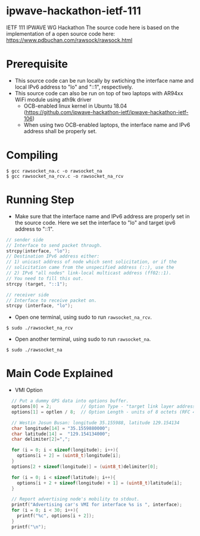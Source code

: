 # ipwave-hackathon-ietf-111
IETF 111 IPWAVE WG Hackathon
The source code here is based on the implementation of a open source code here:
https://www.pdbuchan.com/rawsock/rawsock.html

# Prerequisite
* This source code can be run locally by swtiching the interface name and local IPv6 address to "lo" and "::1", respectively.
* This source code can also be run on top of two laptops with AR94xx WiFi module using ath9k driver
  * OCB-enabled linux kernel in Ubuntu 18.04 (https://github.com/ipwave-hackathon-ietf/ipwave-hackathon-ietf-106)
  * When using two OCB-enabled laptops, the interface name and IPv6 address shall be properly set.

# Compiling
```shell
$ gcc rawsocket_na.c -o rawsocket_na
$ gcc rawsocket_na_rcv.c -o rawsocket_na_rcv
```

# Running Step
* Make sure that the interface name and IPv6 address are properly set in the source code. Here we set the interface to "lo" and target ipv6 address to "::1".
```c
// sender side
// Interface to send packet through.
strcpy(interface, "lo");
// Destination IPv6 address either:
// 1) unicast address of node which sent solicitation, or if the
// solicitation came from the unspecified address (::), use the
// 2) IPv6 "all nodes" link-local multicast address (ff02::1).
// You need to fill this out.
strcpy (target, "::1");
```
```c
// receiver side
// Interface to receive packet on.
strcpy (interface, "lo");
```
* Open one terminal, using sudo to run ```rawsocket_na_rcv```.
```shell
$ sudo ./rawsocket_na_rcv
```
* Open another terminal, using sudo to run ```rawsocket_na```.
```shell
$ sudo ./rawsocket_na
```

# Main Code Explained
* VMI Option
```c
  // Put a dummy GPS data into options buffer.
  options[0] = 2;           // Option Type - "target link layer address" (Section 4.6 of RFC 4861), need to be redefined
  options[1] = optlen / 8;  // Option Length - units of 8 octets (RFC 4861), need to be redefined

  // Westin Josun Busan: longitude 35.155988, latitude 129.154134
  char longitude[14] = "35.1559880000";
  char latitude[14] =  "129.154134000";
  char delimiter[2]=",";

  for (i = 0; i < sizeof(longitude); i++){
    options[i + 2] = (uint8_t)longitude[i];
  }
  options[2 + sizeof(longitude)] = (uint8_t)delimiter[0];

  for (i = 0; i < sizeof(latitude); i++){
    options[i + 2 + sizeof(longitude) + 1] = (uint8_t)latitude[i];
  } 

  // Report advertising node's mobility to stdout.
  printf("Advertising car's VMI for interface %s is ", interface);
  for (i = 0; i < 30; i++){
    printf("%c", options[i + 2]);
  }
  printf("\n");
```
